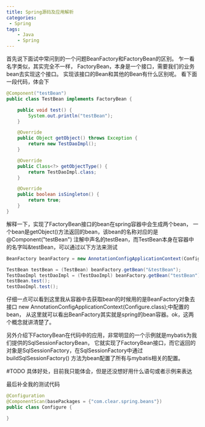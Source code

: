 ```yaml
---
title: Spring源码及应用解析
categories:
 - Spring
tags: 
    - Java
    - Spring
---
```


首先说下面试中常问到的一个问题BeanFactory和FactoryBean的区别。
乍一看名字类似，其实完全不一样，
FactoryBean，本身是一个接口，需要我们的业务bean去实现这个接口。
实现该接口的Bean和其他的Bean有什么区别呢。
看下面一段代码，体会下
````java
@Component("testBean")
public class TestBean implements FactoryBean {

    public void test() {
        System.out.println("testBean");
    }

    @Override
    public Object getObject() throws Exception {
        return new TestDaoImpl();
    }

    @Override
    public Class<?> getObjectType() {
        return TestDaoImpl.class;
    }

    @Override
    public boolean isSingleton() {
        return true;
    }
}
````
解释一下，实现了FactoryBean接口的bean在spring容器中会生成两个bean，
一个bean是getObject()方法返回的bean，该bean的名称对应的是@Component("testBean")
注解中声名的testBean，而TestBean本身在容器中的名字叫&testBean，可以通过以下方法来测试

````java
BeanFactory beanFactory = new AnnotationConfigApplicationContext(Configure.class);

TestBean testBean = (TestBean) beanFactory.getBean("&testBean");
TestDaoImpl testDaoImpl = (TestDaoImpl) beanFactory.getBean("testBean");
testBean.test();
testDaoImpl.test();
````

仔细一点可以看到这里我从容器中去获取bean的时候用的是BeanFactory对象去接口
new AnnotationConfigApplicationContext(Configure.class);中配置的bean，
从这里就可以看出BeanFactory其实就是spring的bean容器。ok，这两个概念就讲清楚了。

另外介绍下FactoryBean在代码中的应用，非常明显的一个示例就是mybatis为我们提供的SqlSessionFactoryBean，
它就实现了FactoryBean接口，而它返回的对象是SqlSessionFactory，在SqlSessionFactory中通过buildSqlSessionFactory()
方法为bean配置了所有与mybatis相关的配置。

#TODO 具体好处，目前我只能体会，但是还没想好用什么语句或者示例来表达

最后补全我的测试代码
````java
@Configuration
@ComponentScan(basePackages = {"com.clear.spring.beans"})
public class Configure {

}
````
